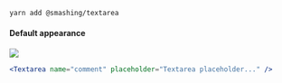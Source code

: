 ```sh
yarn add @smashing/textarea
```

#### Default appearance

![](https://i.imgur.com/rg7O0Kv.png)

```jsx
<Textarea name="comment" placeholder="Textarea placeholder..." />
```
